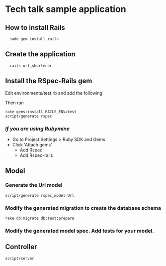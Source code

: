 # Tech talk sample application

## How to install Rails
  
      sudo gem install rails

## Create the application
    
      rails url_shortener

## Install the RSpec-Rails gem

Edit environments/test.rb and add the following

<script src="http://gist.github.com/122558.js"></script>

Then run
  
    rake gems:install RAILS_ENV=test
    script/generate rspec

### _If you are using Rubymine_
* Go to Project Settings > Ruby SDK and Gems
* Click 'Attach gems'
  * Add Rspec
  * Add Rspec-rails
 
## Model
        
### Generate the Url model

    script/generate rspec_model Url

### Modify the generated migration to create the database schema
<script src="http://gist.github.com/122577.js"></script>

    rake db:migrate db:test:prepare

### Modify the generated model spec. Add tests for your model.

## Controller

    script/server
    